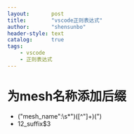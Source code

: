 ```yaml
---
layout:       post
title:        "vscode正则表达式"
author:       "shensunbo"
header-style: text
catalog:      true
tags:
    - vscode
    - 正则表达式
---
```


# 为mesh名称添加后缀
 * ("mesh_name":\s*")([^"]+)(")
 * $1$2_suffix$3